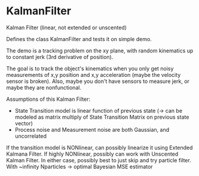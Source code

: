 # KalmanFilter
Kalman Filter (linear, not extended or unscented)



Defines the class KalmanFilter and tests it on simple demo.

The demo is a tracking problem on the xy plane, with random kinematics
up to constant jerk (3rd derivative of position).

The goal is to track the object's kinematics when you only get noisy 
measurements of x,y position and x,y acceleration (maybe the velocity sensor is broken).
Also, maybe you don't have sensors to measure jerk, or maybe they are nonfunctional.



Assumptions of this Kalman Filter:
- State Transition model is linear function of previous state
  (-> can be modeled as matrix multiply of State Transition Matrix on 
  previous state vector)
- Process noise and Measurement noise are both Gaussian, and uncorrelated

If the transition model is NONlinear, can possibly linearize it using
Extended Kalmana Filter.
If highly NONlinear, possibly can work with Unscented Kalman Filter.
In either case, possibly best to just skip and try particle filter. 
With ~infinity Nparticles -> optimal Bayesian MSE estimator
